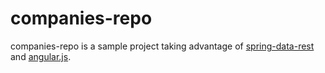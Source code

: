 # companies-repo

companies-repo is a sample project taking advantage of [spring-data-rest](http://docs.spring.io/spring-data/rest/docs/current/reference/html/) and [angular.js](https://docs.angularjs.org/api).
